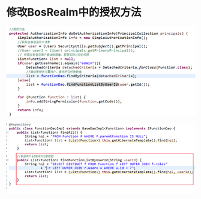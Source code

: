 # 修改BosRealm中的授权方法

![](../../../.gitbook/assets/image%20%2837%29.png)

![](../../../.gitbook/assets/image%20%28148%29.png)

